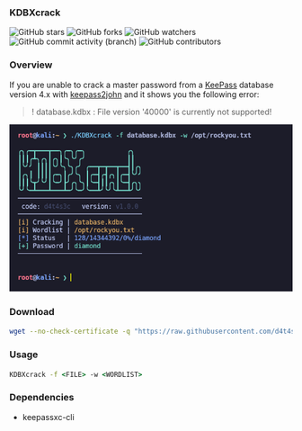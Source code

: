 ### KDBXcrack

![GitHub stars](https://img.shields.io/github/stars/d4t4s3c/KDBXcrack?logoColor=yellow) ![GitHub forks](https://img.shields.io/github/forks/d4t4s3c/KDBXcrack?logoColor=purple) ![GitHub watchers](https://img.shields.io/github/watchers/d4t4s3c/KDBXcrack?logoColor=green)</br>
![GitHub commit activity (branch)](https://img.shields.io/github/commit-activity/m/d4t4s3c/KDBXcrack) ![GitHub contributors](https://img.shields.io/github/contributors/d4t4s3c/KDBXcrack)

### Overview

If you are unable to crack a master password from a [KeePass](https://keepass.info/) database version 4.x with [keepass2john](https://github.com/openwall/john/blob/bleeding-jumbo/src/keepass2john.c) and it shows you the following error:

>! database.kdbx : File version '40000' is currently not supported!

![](screenshot.png)

### Download

```sh
wget --no-check-certificate -q "https://raw.githubusercontent.com/d4t4s3c/KDBXcrack/refs/heads/main/KDBXcrack" && chmod +x KDBXcrack
```

### Usage

```cmd
KDBXcrack -f <FILE> -w <WORDLIST>
```

### Dependencies

- keepassxc-cli
